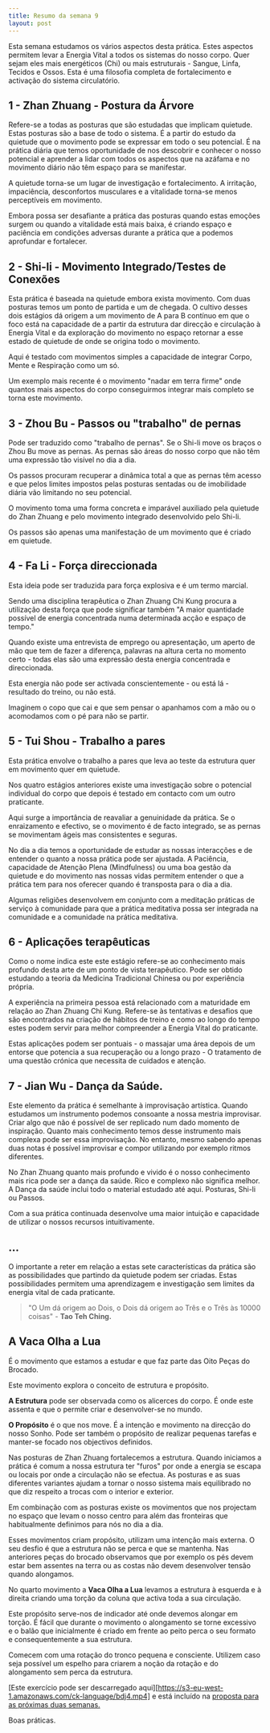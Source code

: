 ```yaml
---
title: Resumo da semana 9
layout: post
---
```

Esta semana estudamos os vários aspectos desta prática. Estes aspectos permitem levar a Energia Vital a todos os sistemas do nosso corpo. Quer sejam eles mais energéticos (Chi) ou mais estruturais - Sangue, Linfa, Tecidos e Ossos. Esta é uma filosofia completa de fortalecimento e activação do sistema circulatório. 

## 1 - Zhan Zhuang - Postura da Árvore 

Refere-se a todas as posturas que são estudadas que implicam quietude. Estas posturas são a base de todo o sistema. É a partir do estudo da quietude que o movimento pode se expressar em todo o seu potencial. É na prática diária que temos oportunidade de nos descobrir e conhecer o nosso potencial e aprender a lidar com todos os aspectos que na azáfama e no movimento diário não têm espaço para se manifestar. 

A quietude torna-se um lugar de investigação e fortalecimento. A irritação, impaciência, desconfortos musculares e a vitalidade torna-se menos perceptíveis em movimento. 

Embora possa ser desafiante a prática das posturas quando estas emoções surgem ou quando a vitalidade está mais baixa, é criando espaço e paciência em condições adversas durante a prática que a podemos aprofundar e fortalecer. 

## 2 - Shi-li - Movimento Integrado/Testes de Conexões

Esta prática é baseada na quietude embora exista movimento. Com duas posturas temos um ponto de partida e um de chegada. O cultivo desses dois estágios dá origem a um movimento de A para B contínuo em que o foco está na capacidade de a partir da estrutura dar direcção e circulação à Energia Vital e da exploração do movimento no espaço retornar a esse estado de quietude de onde se origina todo o movimento. 

Aqui é testado com movimentos simples a capacidade de integrar Corpo, Mente e Respiração como um só. 

Um exemplo mais recente é o movimento "nadar em terra firme" onde quantos mais aspectos do corpo conseguirmos integrar mais completo se torna este movimento.  

## 3 - Zhou Bu - Passos ou "trabalho" de pernas

Pode ser traduzido como "trabalho de pernas". Se o Shi-li move os braços o Zhou Bu move as pernas. As pernas são áreas do nosso corpo que não têm uma expressão tão visível no dia a dia. 

Os passos procuram recuperar a dinâmica total a que as pernas têm acesso e que pelos limites impostos pelas posturas sentadas ou de imobilidade diária vão limitando no seu potencial.

O movimento toma uma forma concreta e imparável auxiliado pela quietude do Zhan Zhuang e pelo movimento integrado desenvolvido pelo Shi-li. 

Os passos são apenas uma manifestação de um movimento que é criado em quietude.

## 4 - Fa Li - Força direccionada

Esta ideia pode ser traduzida para força explosiva e é um termo marcial. 

Sendo uma disciplina terapêutica o Zhan Zhuang Chi Kung procura a utilização desta força que pode significar também "A maior quantidade possível de energia concentrada numa determinada acção e espaço de tempo." 

Quando existe uma entrevista de emprego ou apresentação, um aperto de mão que tem de fazer a diferença, palavras na altura certa no momento certo - todas elas são uma expressão desta energia concentrada e direccionada. 

Esta energia não pode ser activada conscientemente - ou está lá - resultado do treino, ou não está. 

Imaginem o copo que cai e que sem pensar o apanhamos com a mão ou o acomodamos com o pé para não se partir. 

## 5 - Tui Shou - Trabalho a pares

Esta prática envolve o trabalho a pares que leva ao teste da estrutura quer em movimento quer em quietude. 

Nos quatro estágios anteriores existe uma investigação sobre o potencial individual do corpo que depois é testado em contacto com um outro praticante. 

Aqui surge a importância de reavaliar a genuinidade da prática. Se o enraizamento e efectivo, se o movimento é de facto integrado, se as pernas se movimentam ágeis mas consistentes e seguras.

No dia a dia temos a oportunidade de estudar as nossas interacções e de entender o quanto a nossa prática pode ser ajustada. A Paciência, capacidade de Atenção Plena (Mindfulness) ou uma boa gestão da quietude e do movimento nas nossas vidas permitem entender o que a prática tem para nos oferecer quando é transposta para o dia a dia. 

Algumas religiões desenvolvem em conjunto com a meditação práticas de serviço à comunidade para que a prática meditativa possa ser integrada na comunidade e a comunidade na prática meditativa. 

## 6 - Aplicações terapêuticas

Como o nome indica este este estágio refere-se ao conhecimento mais profundo desta arte de um ponto de vista terapêutico. Pode ser obtido estudando a teoria da Medicina Tradicional Chinesa ou por experiência própria. 

A experiência na primeira pessoa está relacionado com a maturidade em relação ao Zhan Zhuang Chi Kung. Refere-se às tentativas e desafios que são encontrados na criação de hábitos de treino e como ao longo do tempo estes podem servir para melhor compreender a Energia Vital do praticante.

Estas aplicações podem ser pontuais - o massajar uma área depois de um entorse que potencia a sua recuperação ou a longo prazo - O tratamento de uma questão crónica que necessita de cuidados e atenção. 

## 7 - Jian Wu - Dança da Saúde.  

Este elemento da prática é semelhante à improvisação artística. Quando estudamos um instrumento podemos consoante a nossa mestria improvisar. Criar algo que não é possível de ser replicado num dado momento de inspiração. Quanto mais conhecimento temos desse instrumento mais complexa pode ser essa improvisação. No entanto, mesmo sabendo apenas duas notas é possível improvisar e compor utilizando por exemplo ritmos diferentes.

No Zhan Zhuang quanto mais profundo e vivido é o nosso conhecimento mais rica pode ser a dança da saúde. Rico e complexo não significa melhor. A Dança da saúde inclui todo o material estudado até aqui. Posturas, Shi-li ou Passos. 

Com a sua prática continuada desenvolve uma maior intuição e capacidade de utilizar o nossos recursos intuitivamente. 

## …

O importante a reter em relação a estas sete características da prática são as possibilidades que partindo da quietude podem ser criadas. Estas possibilidades permitem uma aprendizagem e investigação sem limites da energia vital de cada praticante. 

>"O Um dá origem ao Dois, o Dois dá origem ao Três e o Três às 10000 coisas" - **Tao Teh Ching.**  


## A Vaca Olha a Lua

É o movimento que estamos a estudar e que faz parte das Oito Peças do Brocado.

Este movimento explora o conceito de estrutura e propósito. 

**A Estrutura** pode ser observada como os alicerces do corpo. É onde este assenta e que o permite criar e desenvolver-se no mundo. 

**O Propósito** é o que nos move. É a intenção e movimento na direcção do nosso Sonho. Pode ser também o propósito de realizar pequenas tarefas e manter-se focado nos objectivos definidos. 

Nas posturas de Zhan Zhuang fortalecemos a estrutura. Quando iniciamos a prática é comum a nossa estrutura ter "furos" por onde a energia se escapa ou locais por onde a circulação não se efectua. As posturas e as suas diferentes variantes ajudam a tornar o nosso sistema mais equilibrado no que diz respeito a trocas com o interior e exterior. 

Em combinação com as posturas existe os movimentos que nos projectam no espaço que levam o nosso centro para além das fronteiras que habitualmente definimos para nós no dia a dia. 

Esses movimentos criam propósito, utilizam uma intenção mais externa. O seu desfio é que a estrutura não se perca e que se mantenha. Nas anteriores peças do brocado observamos que por exemplo os pés devem estar bem assentes na terra ou as costas não devem desenvolver tensão quando alongamos. 

No quarto movimento a **Vaca Olha a Lua** levamos a estrutura à esquerda e à direita criando uma torção da coluna que activa toda a sua circulação. 

Este propósito serve-nos de indicador até onde devemos alongar em torção. É fácil que durante o movimento o alongamento se torne excessivo e o balão que inicialmente é criado em frente ao peito perca o seu formato e consequentemente a sua estrutura. 

Comecem com uma rotação do tronco pequena e consciente. Utilizem caso seja possível um espelho para criarem a noção da rotação e do alongamento sem perca da estrutura. 

[Este exercício pode ser descarregado aqui][https://s3-eu-west-1.amazonaws.com/ck-language/bdj4.mp4] e está incluído na [proposta para as próximas duas semanas.](https://s3-eu-west-1.amazonaws.com/ckdojo-habits/HaMar2014/regulares/rsemana9-11.pdf) 

Boas práticas.   








